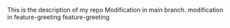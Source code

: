This is the description of my repo
Modification in main branch.
modification in feature-greeting
 feature-greeting
